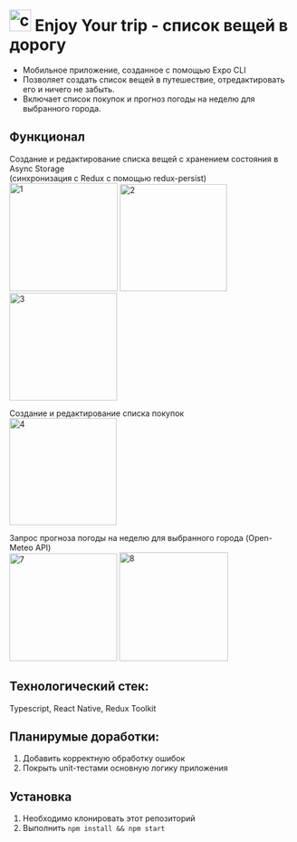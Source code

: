 <!-- # Enjoy Your trip


## Web-application includes:
<ul>
<li>Registration/login/password recovery using tokens (React Router v5) <br>
<li>Burger constructor, dragging fillings (drag&drop library) <br>
<li>Sending an order to the server (available only to authorized users) <br>
<li>Viewing the current order feed (WebSocket) 
</ul>

 ## Technology stack: 
 React, Redux, Typescript  <br>
UI components are taken from the library
React Developer Burger UI Components
 `@ya.praktikum/react-developer-burger-ui-components`
 
## Installation
1. Clone this repo
2. Run `npm install && npm start` 
<br><br> -->
# <img width="38" alt="cactus75" src="https://user-images.githubusercontent.com/96661925/189523906-58296fd6-c4a1-4f09-bd0d-ed2b72f9697c.png"> Enjoy Your trip - список вещей в дорогу


<ul>
<li>Мобильное приложение, созданное с помощью Expo CLI<br>
<li>Позволяет создать список вещей в путешествие, отредактировать его и ничего не забыть. <br>
<li>Включает список покупок и прогноз погоды на неделю для выбранного города.<br>
</ul>

## Функционал

Создание и редактирование списка вещей с хранением состояния в Async Storage <br>(синхронизация с Redux с помощью redux-persist)
<br>
<img width="191" alt="1" src="https://user-images.githubusercontent.com/96661925/189345864-9d1cc1df-f270-44d3-abe7-e9cba884e5e4.png">
<img width="189" alt="2" src="https://user-images.githubusercontent.com/96661925/189345857-edd82f09-88f0-4f13-84a0-ecf9e1af7a51.png">
<img width="190" alt="3" src="https://user-images.githubusercontent.com/96661925/189345925-e64793cf-f01d-44f8-98be-f0c084f2aa01.png">



Создание и редактирование списка покупок<br>
 <img width="189" alt="4" src="https://user-images.githubusercontent.com/96661925/189345768-b13fb8f8-2423-4101-948d-ae8b96fd3efc.png">

Запрос прогноза погоды на неделю для выбранного города (Open-Meteo API)
<br>
<img width="190" alt="7" src="https://user-images.githubusercontent.com/96661925/189523869-33f64f7c-8b59-4c93-b3bc-e16d4b986c54.png">
 <img width="192" alt="8" src="https://user-images.githubusercontent.com/96661925/189523866-7f0496a2-0430-4583-8c61-2dea66a31f7e.png">



## Технологический стек: 
Typescript, React Native, Redux Toolkit

## Планирумые доработки: 
1. Добавить корректную обработку ошибок
2. Покрыть unit-тестами основную логику приложения
 
 ## Установка
1. Необходимо клонировать этот репозиторий
2. Выполнить `npm install && npm start`
